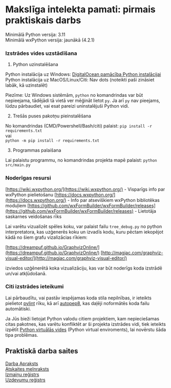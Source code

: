 # Makslīga intelekta pamati: pirmais praktiskais darbs

Minimālā Python versija: 3.11  
Minimālā wxPython versija: jaunākā (4.2.1)

### Izstrādes vides uzstādīšana

1. Python uzinstalēšana

Python instalācija uz Windows: [DigitalOcean pamācība Python instalācijai](https://www.digitalocean.com/community/tutorials/install-python-windows-10)  
Python instalācija uz MacOS/Linux/Citi: Nav dots (noteikti paši zināsiet labāk, kā uzinstalēt)

Piezīme: Uz Windows sistēmām, ```python``` no komandrindas var būt nepieejama, tādējādi tā vietā ver mēģināt lietot ```py```. Ja arī ```py``` nav pieejams, lūdzu pārbaudiet, vai esat pareizi uninstalējuši Python vidi.

2. Trešās puses pakotņu pieinstalēšana

No komandrindas (CMD/Powershell/Bash/citi) palaist:
    ```pip install -r requirements.txt```  
    vai  
    ```python -m pip install -r requirements.txt```  

3. Programmas palaišana

Lai palaistu programmu, no komandrindas projekta mapē palaist: ```python src/main.py```

### Noderīgas resursi

[https://wiki.wxpython.org/](https://wiki.wxpython.org/) - Visparīgs info par wxPython pielietošanu
[https://docs.wxpython.org/](https://docs.wxpython.org/) - Info par atseviškiem wxPython bibliotēkas moduļiem
[https://github.com/wxFormBuilder/wxFormBuilder/releases](https://github.com/wxFormBuilder/wxFormBuilder/releases) - Lietotāja saskarnes veidošanas rīks

Lai varētu vizualizēt spēles koku, var palaist failu ```tree_debug.py``` no python interpretatora, kas uzģenerēs koku un izvadīs kodu, kuru pēctam iekopējot kādā no šiem grafu vizalizācias rīkiem:

[https://dreampuf.github.io/GraphvizOnline/](https://dreampuf.github.io/GraphvizOnline/)
[http://magjac.com/graphviz-visual-editor/](http://magjac.com/graphviz-visual-editor/)

izviedos uzģēnerētā koka vizualizāciju, kas var būt noderīgs koda izstrādē un/vai atkļūdošanā.
 
### Citi izstrādes ieteikumi

Lai pārbaudītu, vai pastāv iespējamas koda stila nepilnības, ir ieteikts pielietot [pylint](https://pypi.org/project/pylint/) rīku, kā arī [autopep8](https://pypi.org/project/autopep8/), kas daļēji noformātēs koda failu automātiski.

Ja Jūs bieži lietojat Python valodu citiem projektiem, kam nepieciešamas citas pakotnes, kas varētu konfliktēt ar ši projekta izstrādes vidi, tiek ieteikts izpētīt [Python virtuālās vides](https://docs.python.org/3/tutorial/venv.html) (Python virtual enviroments), lai novērstu šāda tipa problēmas.

## Praktiskā darba saites

[Darba Apraksts](https://rtucloud1-my.sharepoint.com/:w:/g/personal/kristaps-arnolds_kaidalovs_edu_rtu_lv/EV4opThjx7tNrvAiIB6KMgMB3KaWZBorr9cjN6yHeCr3WQ)  
[Atskaites melnraksts](https://rtucloud1-my.sharepoint.com/:w:/g/personal/kristaps-arnolds_kaidalovs_edu_rtu_lv/Ecz4K5vDS9REk-cEYLN1vygBL0_AB51tkJkkhI4punW_RA?e=KhIhYk)  
[Izmaiņu reģistrs](https://rtucloud1-my.sharepoint.com/:w:/g/personal/kristaps-arnolds_kaidalovs_edu_rtu_lv/Ee3QjAfrwD9CkkP6DCNtZtEBoNTS4nny9UP4APn9T-aRew?e=2lhEkU)  
[Uzdevumu reģistrs](https://rtucloud1-my.sharepoint.com/:w:/g/personal/kristaps-arnolds_kaidalovs_edu_rtu_lv/EQ0JB2iJSUlDlVmaPKTD8AgBXjnGY_7y214hm_fkKjbJWQ?e=bV0vJv)  